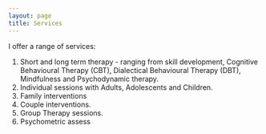 ```yaml
---
layout: page
title: Services
---
```


I offer a range of services:

1. Short and long term therapy - ranging from skill development, Cognitive Behavioural Therapy (CBT), Dialectical Behavioural Therapy (DBT), Mindfulness and Psychodynamic therapy.  
1. Individual sessions with Adults, Adolescents and Children.
1. Family interventions
1. Couple interventions. 
1. Group Therapy sessions. 
1. Psychometric assess



